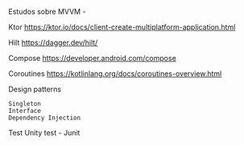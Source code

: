Estudos sobre MVVM - 

  Ktor https://ktor.io/docs/client-create-multiplatform-application.html
	
  Hilt https://dagger.dev/hilt/
	
  Compose https://developer.android.com/compose

  Coroutines https://kotlinlang.org/docs/coroutines-overview.html

Design patterns

	Singleton
 	Interface
  	Dependency Injection

Test
	Unity test - Junit


   	
